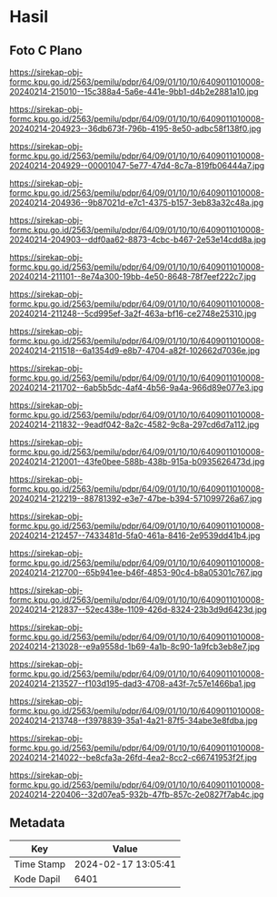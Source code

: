# Hasil

## Foto C Plano

https://sirekap-obj-formc.kpu.go.id/2563/pemilu/pdpr/64/09/01/10/10/6409011010008-20240214-215010--15c388a4-5a6e-441e-9bb1-d4b2e2881a10.jpg

https://sirekap-obj-formc.kpu.go.id/2563/pemilu/pdpr/64/09/01/10/10/6409011010008-20240214-204923--36db673f-796b-4195-8e50-adbc58f138f0.jpg

https://sirekap-obj-formc.kpu.go.id/2563/pemilu/pdpr/64/09/01/10/10/6409011010008-20240214-204929--00001047-5e77-47d4-8c7a-819fb06444a7.jpg

https://sirekap-obj-formc.kpu.go.id/2563/pemilu/pdpr/64/09/01/10/10/6409011010008-20240214-204936--9b87021d-e7c1-4375-b157-3eb83a32c48a.jpg

https://sirekap-obj-formc.kpu.go.id/2563/pemilu/pdpr/64/09/01/10/10/6409011010008-20240214-204903--ddf0aa62-8873-4cbc-b467-2e53e14cdd8a.jpg

https://sirekap-obj-formc.kpu.go.id/2563/pemilu/pdpr/64/09/01/10/10/6409011010008-20240214-211101--8e74a300-19bb-4e50-8648-78f7eef222c7.jpg

https://sirekap-obj-formc.kpu.go.id/2563/pemilu/pdpr/64/09/01/10/10/6409011010008-20240214-211248--5cd995ef-3a2f-463a-bf16-ce2748e25310.jpg

https://sirekap-obj-formc.kpu.go.id/2563/pemilu/pdpr/64/09/01/10/10/6409011010008-20240214-211518--6a1354d9-e8b7-4704-a82f-102662d7036e.jpg

https://sirekap-obj-formc.kpu.go.id/2563/pemilu/pdpr/64/09/01/10/10/6409011010008-20240214-211702--6ab5b5dc-4af4-4b56-9a4a-966d89e077e3.jpg

https://sirekap-obj-formc.kpu.go.id/2563/pemilu/pdpr/64/09/01/10/10/6409011010008-20240214-211832--9eadf042-8a2c-4582-9c8a-297cd6d7a112.jpg

https://sirekap-obj-formc.kpu.go.id/2563/pemilu/pdpr/64/09/01/10/10/6409011010008-20240214-212001--43fe0bee-588b-438b-915a-b0935626473d.jpg

https://sirekap-obj-formc.kpu.go.id/2563/pemilu/pdpr/64/09/01/10/10/6409011010008-20240214-212219--88781392-e3e7-47be-b394-571099726a67.jpg

https://sirekap-obj-formc.kpu.go.id/2563/pemilu/pdpr/64/09/01/10/10/6409011010008-20240214-212457--7433481d-5fa0-461a-8416-2e9539dd41b4.jpg

https://sirekap-obj-formc.kpu.go.id/2563/pemilu/pdpr/64/09/01/10/10/6409011010008-20240214-212700--65b941ee-b46f-4853-90c4-b8a05301c767.jpg

https://sirekap-obj-formc.kpu.go.id/2563/pemilu/pdpr/64/09/01/10/10/6409011010008-20240214-212837--52ec438e-1109-426d-8324-23b3d9d6423d.jpg

https://sirekap-obj-formc.kpu.go.id/2563/pemilu/pdpr/64/09/01/10/10/6409011010008-20240214-213028--e9a9558d-1b69-4a1b-8c90-1a9fcb3eb8e7.jpg

https://sirekap-obj-formc.kpu.go.id/2563/pemilu/pdpr/64/09/01/10/10/6409011010008-20240214-213527--f103d195-dad3-4708-a43f-7c57e1466ba1.jpg

https://sirekap-obj-formc.kpu.go.id/2563/pemilu/pdpr/64/09/01/10/10/6409011010008-20240214-213748--f3978839-35a1-4a21-87f5-34abe3e8fdba.jpg

https://sirekap-obj-formc.kpu.go.id/2563/pemilu/pdpr/64/09/01/10/10/6409011010008-20240214-214022--be8cfa3a-26fd-4ea2-8cc2-c66741953f2f.jpg

https://sirekap-obj-formc.kpu.go.id/2563/pemilu/pdpr/64/09/01/10/10/6409011010008-20240214-220406--32d07ea5-932b-47fb-857c-2e0827f7ab4c.jpg


## Metadata

| Key        | Value               |
| ---------- | ------------------- |
| Time Stamp | 2024-02-17 13:05:41 |
| Kode Dapil | 6401                |



